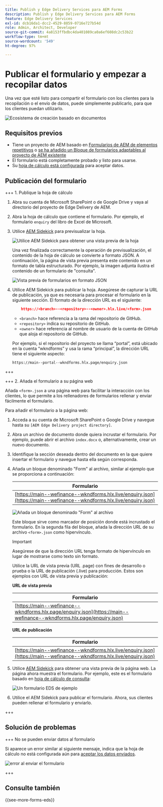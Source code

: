 ```yaml
---
title: Publish y Edge Delivery Services para AEM Forms
description: Publish y Edge Delivery Services para AEM Forms
feature: Edge Delivery Services
exl-id: dcb16da1-dcc2-4529-8859-0716e727b54d
role: Admin, Architect, Developer
source-git-commit: 4a8153ffbdbc4da401089ca0a6ef608dc2c53b22
workflow-type: tm+mt
source-wordcount: '549'
ht-degree: 97%

---
```


# Publicar el formulario y empezar a recopilar datos

Una vez que esté listo para compartir el formulario con los clientes para la recopilación o el envío de datos, puede simplemente publicarlo, para que los clientes puedan utilizarlo.

![Ecosistema de creación basado en documentos](/help/edge/assets/document-based-authoring-workflow-publish-form.png)

## Requisitos previos

* Tiene un proyecto de AEM basado en [Formularios de AEM de elementos repetitivos](/help/edge/docs/forms/tutorial.md#create-a-new-aem-project-pre-configured-with-adaptive-forms-block) o [se ha añadido un Bloque de formularios adaptables al proyecto de AEM existente](/help/edge/docs/forms/tutorial.md#add-adaptive-forms-block-to-your-existing-aem-project)
* El formulario está completamente probado y listo para usarse.
* Su [hoja de cálculo está configurada](/help/edge/docs/forms/submit-forms.md) para aceptar datos.


## Publicación del formulario

+++ 1. Publique la hoja de cálculo

1. Abra su cuenta de Microsoft SharePoint o de Google Drive y vaya al directorio del proyecto de Edge Delivery de AEM.

1. Abra la hoja de cálculo que contiene el formulario. Por ejemplo, el formulario `enquiry` del libro de Excel de Microsoft.

1. Utilice [AEM Sidekick](https://www.aem.live/developer/tutorial#preview-and-publish-your-content) para previsualizar la hoja.

   ![Utilice AEM Sidekick para obtener una vista previa de la hoja](/help/edge/assets/preview-form.png)

   Una vez finalizada correctamente la operación de previsualización, el contenido de la hoja de cálculo se convierte a formato JSON. A continuación, la página de vista previa presenta este contenido en un formato de tabla estructurado. Por ejemplo, la imagen adjunta ilustra el contenido de un formulario de &quot;consulta&quot;.

   ![Vista previa de formularios en formato JSON](/help/edge/assets/forms-preview-json-format.png)

1. Utilice AEM Sidekick para publicar la hoja. Asegúrese de capturar la URL de publicación, ya que es necesaria para procesar el formulario en la siguiente sección. El formato de la dirección URL es el siguiente:


   ```JSON
       https://<branch>--<repository>--<owner>.hlx.live/<form>.json
   ```

   * `<branch>` hace referencia a la rama del repositorio de GitHub.
   * `<repository>` indica su repositorio de GitHub.
   * `<owner>` hace referencia al nombre de usuario de la cuenta de GitHub que aloja el repositorio de GitHub.

   Por ejemplo, si el repositorio del proyecto se llama “portal”, está ubicado en la cuenta “wkndforms” y usa la rama “principal”, la dirección URL tiene el siguiente aspecto:

   `https://main--portal--wkndforms.hlx.page/enquiry.json`

+++

+++ 2. Añada el formulario a su página web

Añada `<form>.json` a una página web para facilitar la interacción con los clientes, lo que permite a los rellenadores de formularios rellenar y enviar fácilmente el formulario.


Para añadir el formulario a la página web:

1. Acceda a su cuenta de Microsoft SharePoint o Google Drive y navegue hasta su `[AEM Edge Delivery project directory]`.

1. Abra un archivo de documento donde quiera incrustar el formulario. Por ejemplo, puede abrir el archivo `index.docx` o, alternativamente, crear un nuevo documento.

1. Identifique la sección deseada dentro del documento en la que quiere insertar el formulario y navegue hasta ella según corresponda.

1. Añada un bloque denominado &quot;Form&quot; al archivo, similar al ejemplo que se proporciona a continuación:

   | Formulario |
   |---|
   | [https://main--wefinance--wkndforms.hlx.live/enquiry.json](https://main--wefinance--wkndforms.hlx.live/enquiry.json) |

   ![Añada un bloque denominado &quot;Form&quot; al archivo](/help/edge/assets/enquiry-doc-to-embed-form.png)

   Este bloque sirve como marcador de posición donde está incrustado el formulario. En la segunda fila del bloque, añada la dirección URL de su archivo `<form>.json` como hipervínculo.

   >[!IMPORTANT]
   >
   >
   > Asegúrese de que la dirección URL tenga formato de hipervínculo en lugar de mostrarse como texto sin formato.

   Utilice la URL de vista previa (URL .page) con fines de desarrollo o prueba o la URL de publicación (.live) para producción. Estos son ejemplos con URL de vista previa y publicación:

   **URL de vista previa**

   | Formulario |
   |---|
   | [https://main--wefinance--wkndforms.hlx.page/enquiry.json](https://main--wefinance--wkndforms.hlx.page/enquiry.json) |


   **URL de publicación**

   | Formulario |
   |---|
   | [https://main--wefinance--wkndforms.hlx.live/enquiry.json](https://main--wefinance--wkndforms.hlx.live/enquiry.json) |

1. Utilice [AEM Sidekick](https://www.aem.live/developer/tutorial#preview-and-publish-your-content) para obtener una vista previa de la página web. La página ahora muestra el formulario. Por ejemplo, este es el formulario basado en [hoja de cálculo de consulta](https://docs.google.com/spreadsheets/d/196lukD028RDK_evBelkOonPxC7w0l_IiJ-Yx3DvMfNk/edit#gid=0):


   ![Un formulario EDS de ejemplo](/help/edge/assets/eds-form.png)

1. Utilice el AEM Sidekick para publicar el formulario. Ahora, sus clientes pueden rellenar el formulario y enviarlo.

+++

## Solución de problemas

+++ No se pueden enviar datos al formulario

Si aparece un error similar al siguiente mensaje, indica que la hoja de cálculo no está configurada aún para [aceptar los datos enviados](/help/edge/docs/forms/submit-forms.md).

![error al enviar el formulario](/help/edge/assets/form-error.png)

+++


## Consulte también

{{see-more-forms-eds}}
